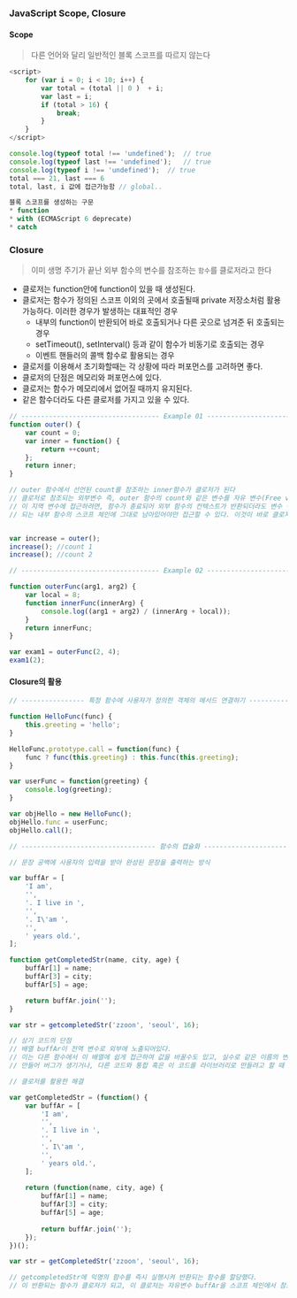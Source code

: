 ### JavaScript Scope, Closure

#### Scope
> 다른 언어와 달리 일반적인 블록 스코프를 따르지 않는다

```javascript
<script>
    for (var i = 0; i < 10; i++) {
        var total = (total || 0 )  + i;
        var last = i;
        if (total > 16) {
            break;
        }
    }
</script>

console.log(typeof total !== 'undefined');	// true
console.log(typeof last !== 'undefined');	// true
console.log(typeof i !== 'undefined');	// true
total === 21, last === 6
total, last, i 값에 접근가능함	// global..

블록 스코프를 생성하는 구문
* function
* with (ECMAScript 6 deprecate)
* catch
```

### Closure
>이미 생명 주기가 끝난 외부 함수의 변수를 참조하는 `함수`를 클로저라고 한다

* 클로저는 function안에 function이 있을 때 생성된다.
* 클로저는 함수가 정의된 스코프 이외의 곳에서 호출될때 private 저장소처럼 활용 가능하다.
  이러한 경우가 발생하는 대표적인 경우
  - 내부의 function이 반환되어 바로 호출되거나 다른 곳으로 넘겨준 뒤 호출되는 경우
  - setTimeout(), setInterval() 등과 같이 함수가 비동기로 호출되는 경우
  - 이벤트 핸들러의 콜백 함수로 활용되는 경우
* 클로저를 이용해서 초기화할때는 각 상황에 따라 퍼포먼스를 고려하면 좋다.
* 클로저의 단점은 메모리와 퍼포먼스에 있다.
* 클로저는 함수가 메모리에서 없어질 때까지 유지된다.
* 같은 함수더라도 다른 클로저를 가지고 있을 수 있다.

```javascript
// ----------------------------------- Example 01 ----------------------------------- //
function outer() {
    var count = 0;
    var inner = function() {
        return ++count;
    };
    return inner;
}

// outer 함수에서 선언된 count를 참조하는 inner함수가 클로저가 된다
// 클로저로 참조되는 외부변수 즉, outer 함수의 count와 같은 변수를 자유 변수(Free variable)한다
// 이 지역 변수에 접근하려면, 함수가 종료되어 외부 함수의 컨텍스트가 반환되더라도 변수 객체는 반환
// 되는 내부 함수의 스코프 체인에 그대로 남아있어야만 접근할 수 있다. 이것이 바로 클로저다


var increase = outer();
increase();	//count 1
increase();	//count 2

// ----------------------------------- Example 02 ----------------------------------- //

function outerFunc(arg1, arg2) {
	var local = 8;
    function innerFunc(innerArg) {
    	console.log((arg1 + arg2) / (innerArg + local));
    }
    return innerFunc;
}

var exam1 = outerFunc(2, 4);
exam1(2);
```
#### Closure의 활용
```javascript
// ---------------- 특정 함수에 사용자가 정의한 객체의 메서드 연결하기 --------------- //

function HelloFunc(func) {
	this.greeting = 'hello';
}

HelloFunc.prototype.call = function(func) {
	func ? func(this.greeting) : this.func(this.greeting);
}

var userFunc = function(greeting) {
	console.log(greeting);
}

var objHello = new HelloFunc();
objHello.func = userFunc;
objHello.call();

// ---------------------------------- 함수의 캡슐화 --------------------------------- //

// 문장 공백에 사용자의 입력을 받아 완성된 문장을 출력하는 방식

var buffAr = [
	'I am',
    '',
    '. I live in ',
    '',
    '. I\'am ',
    '',
    ' years old.',
];

function getCompletedStr(name, city, age) {
	buffAr[1] = name;
    buffAr[3] = city;
    buffAr[5] = age;

    return buffAr.join('');
}

var str = getcompletedStr('zzoon', 'seoul', 16);

// 상기 코드의 단점
// 배열 buffAr이 전역 변수로 외부에 노출되어있다.
// 이는 다른 함수에서 이 배열에 쉽게 접근하여 값을 바꿀수도 있고, 실수로 같은 이름의 변수를
// 만들어 버그가 생기거나, 다른 코드와 통합 혹은 이 코드를 라이브러리로 만들려고 할 때 문제가 발생 할수도 있다.

// 클로저를 활용한 해결

var getCompletedStr = (function() {
    var buffAr = [
        'I am',
        '',
        '. I live in ',
        '',
        '. I\'am ',
        '',
        ' years old.',
    ];
    
    return (function(name, city, age) {
    	buffAr[1] = name;
        buffAr[3] = city;
        buffAr[5] = age;
        
        return buffAr.join('');
    });
})();

var str = getCompletedStr('zzoon', 'seoul', 16);

// getcompletedStr에 익명의 함수를 즉시 실행시켜 반환되는 함수를 할당했다.
// 이 반환되는 함수가 클로저가 되고, 이 클로저는 자유변수 buffAr을 스코프 체인에서 참조할 수 있다

```
